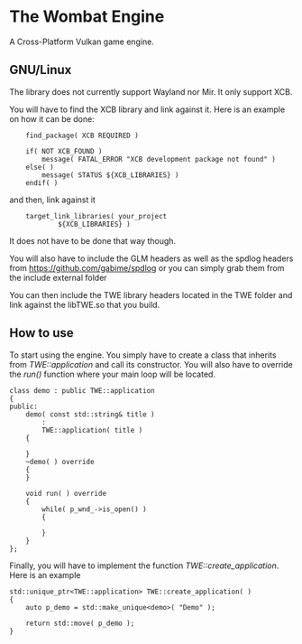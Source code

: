 # The Wombat Engine
A Cross-Platform Vulkan game engine.

## GNU/Linux
The library does not currently support Wayland nor Mir. It only support XCB.

You will have to find the XCB library and link against it. Here is an example on how it can be done:
```
    find_package( XCB REQUIRED )

    if( NOT XCB_FOUND )
        message( FATAL_ERROR "XCB development package not found" )
    else( )
        message( STATUS ${XCB_LIBRARIES} )
    endif( )
```
and then, link against it
```
    target_link_libraries( your_project
            ${XCB_LIBRARIES} )
```
It does not have to be done that way though.

You will also have to include the GLM headers as well as the spdlog headers from https://github.com/gabime/spdlog or you can simply grab them from the include external folder

You can then include the TWE library headers located in the TWE folder and link against the libTWE.so that you build.

## How to use

To start using the engine. You simply have to create a class that inherits from *TWE::application* and call its constructor. You will also have to override the *run()* function where your main loop will be located.
```
class demo : public TWE::application
{
public:
    demo( const std::string& title )
        :
        TWE::application( title )
    {

    }
    ~demo( ) override
    {
    }
    
    void run( ) override
    {
        while( p_wnd_->is_open() )
        {
        
        }
    }
};
```
Finally, you will have to implement the function *TWE::create_application*. Here is an example
```
std::unique_ptr<TWE::application> TWE::create_application( )
{
    auto p_demo = std::make_unique<demo>( "Demo" );
    
    return std::move( p_demo );
}
```
